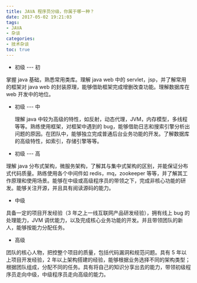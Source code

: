 ```yaml
---
title: JAVA 程序员分级，你属于哪一种？
date: 2017-05-02 19:21:03
tags: 
- JAVA
- 杂谈
categories: 
- 技术杂谈
toc: true
---
```


 - 初级 --- 初

  掌握 java 基础，熟悉常用类库。理解 java web 中的 servlet，jsp，并了解常用的框架对 java web 的封装原理，能够借助框架完成增删改查功能。理解数据库在 web 开发中的地位。

 - 初级 --- 中

    理解 java 中较为高级的特性，如反射，动态代理，JVM，内存模型，多线程等等。熟练使用框架，对框架中遇到的 bug，能够借助日志和搜索引擎分析出问题的原因。在团队中，能够独立完成普通后台业务功能的开发。了解数据库的高级特性，如索引，存储引擎等等。

<!-- more -->

 - 初级 --- 高

  理解 java 分布式架构，微服务架构，了解其与集中式架构的区别，并能保证分布式代码质量。熟练使用各个中间件如 redis，mq，zookeeper 等等，并了解其工作原理和使用场景。能够在中级或高级程序员的带领之下，完成非核心功能的研发。能够关注开源，并且具有阅读源码的能力。

 - 中级

  具备一定的项目开发经验（3 年之上一线互联网产品研发经验），拥有线上 bug 的处理能力，JVM 调优能力，以及完成核心业务功能的开发。并且带领团队的新人，能够按能力分配任务。

 - 高级

  团队的核心人物，把控整个项目的质量，包括代码漏洞和规范问题。具有 5 年以上项目开发经验，2 年以上架构搭建的经验，能够根据业务选择不同的架构类型；根据团队组成，分配不同的任务。具有将自己的知识分享出去的能力，带领初级程序员走向中级，中级程序员走向高级的能力。
